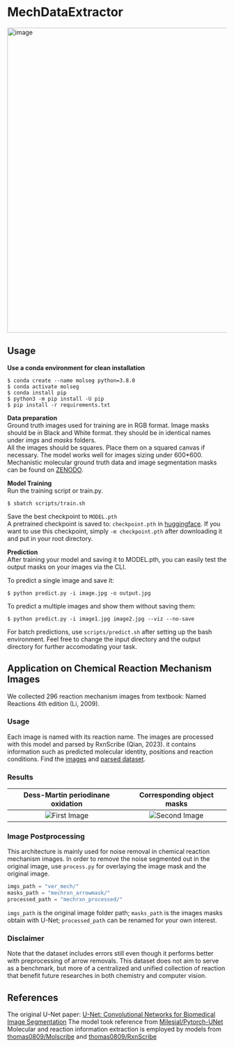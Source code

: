# MechDataExtractor
<img width="700" alt="image" src="https://github.com/user-attachments/assets/99719931-00e9-471b-a2a8-e1d75b9fb945" />


## Usage
**Use a conda environment for clean installation**
```
$ conda create --name molseg python=3.8.0
$ conda activate molseg
$ conda install pip
$ python3 -m pip install -U pip
$ pip install -r requirements.txt
```
**Data preparation** <br/>
Ground truth images used for training are in RGB format. Image masks should be in Black and White format. they should be in identical names under _imgs_ and _masks_ folders. <br/>
All the images should be squares. Place them on a squared canvas if necessary. The model works well for images sizing under 600*600. <br/>
Mechanistic molecular ground truth data and image segmentation masks can be found on [ZENODO](https://zenodo.org/records/12741238). <br/>

**Model Training**<br/>
Run the training script or train.py.
```
$ sbatch scripts/train.sh
```
Save the best checkpoint to `MODEL.pth`<br/>
A pretrained checkpoint is saved to: `checkpoint.pth` in [huggingface](https://huggingface.co/datasets/Ting25/MechRxn/blob/main/checkpoint.pth). If you want to use this checkpoint, simply `-m checkpoint.pth` after downloading it and put in your root directory.

**Prediction**<br/>
After training your model and saving it to MODEL.pth, you can easily test the output masks on your images via the CLI.

To predict a single image and save it:
```
$ python predict.py -i image.jpg -o output.jpg
```
To predict a multiple images and show them without saving them:
```
$ python predict.py -i image1.jpg image2.jpg --viz --no-save
```
For batch predictions, use `scripts/predict.sh` after setting up the bash environment. Feel free to change the input directory and the output directory for further accomodating your task.

## Application on Chemical Reaction Mechanism Images
We collected 296 reaction mechanism images from textbook: Named Reactions 4th edition (Li, 2009). <br/>

### Usage
Each image is named with its reaction name. The images are processed with this model and parsed by RxnScribe (Qian, 2023).
it contains information such as predicted molecular identity, positions and reaction conditions. 
Find the [images](https://huggingface.co/datasets/Ting25/MechRxn/blob/main/ver_mech.zip) and [parsed dataset](rxn_data/batch_prediction.json). <br/>

### Results
| Dess-Martin periodinane oxidation | Corresponding object masks |
|:-------------------------------:|:--------------------------------:|
| ![First Image](https://github.com/user-attachments/assets/a944c42b-e7ba-4b8f-8b84-9731b4807d29) | ![Second Image](https://github.com/user-attachments/assets/26e4fa11-b028-4b24-8dd8-70f643767748) |

### Image Postprocessing
This architecture is mainly used for noise removal in chemical reaction mechanism images. In order to remove the noise segmented out in the original image, use `process.py` for overlaying the image mask and the original image.
```python
imgs_path = "ver_mech/"
masks_path = "mechrxn_arrowmask/"
processed_path = "mechrxn_processed/"
```
`imgs_path` is the original image folder path; `masks_path` is the images masks obtain with U-Net; `processed_path` can be renamed for your own interest. 

### Disclaimer
Note that the dataset includes errors still even though it performs better with preprocessing of arrow removals. This dataset does not aim to serve as a benchmark, but more of a centralized and unified collection of reaction that benefit future researches in both chemistry and computer vision.

## References
The original U-Net paper: [U-Net: Convolutional Networks for Biomedical Image Segmentation](https://arxiv.org/abs/1505.04597)
The model took reference from [Milesial/Pytorch-UNet](https://github.com/milesial/Pytorch-UNet)
Molecular and reaction information extraction is employed by models from [thomas0809/Molscribe](https://github.com/thomas0809/MolScribe) and [thomas0809/RxnScribe](https://github.com/thomas0809/RxnScribe)

